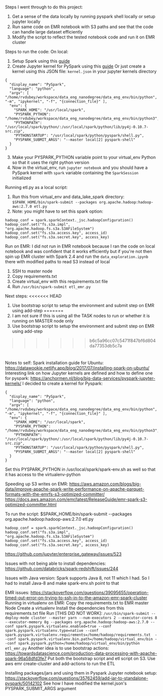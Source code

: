 Steps I went through to do this project:
1. Get a sense of the data locally by running pyspark shell locally or setup jupyter locally
2. Run same code on EMR notebook with S3 paths and see that the code can handle large dataset efficiently
3. Modify the script to reflect the tested notebook code and run it on EMR cluster

Steps to run the code:
On local:
1. Setup Spark using this [guide](https://datawookie.netlify.app/blog/2017/07/installing-spark-on-ubuntu/)
2. Create Jupyter kernel for PySpark using this [guide](https://anchormen.nl/blog/big-data-services/pyspark-jupyter-kernels/)
Or just create a kernel using this JSON file: `kernel.json` in your jupyter kernels directory
```
{
  "display_name": "PySpark",
  "language": "python",
  "argv": [ "/home/rvdubey/workspace/data_eng_nanodegree/data_eng_env/bin/python", "-m", "ipykernel", "-f", "{connection_file}" ],
  "env": {
    "SPARK_HOME": "/usr/local/spark",
    "PYSPARK_PYTHON": "/home/rvdubey/workspace/data_eng_nanodegree/data_eng_env/bin/python3",
    "PYTHONPATH": "/usr/local/spark/python/:/usr/local/spark/python/lib/py4j-0.10.7-src.zip",
    "PYTHONSTARTUP": "/usr/local/spark/python/pyspark/shell.py",
    "PYSPARK_SUBMIT_ARGS": "--master local[2] pyspark-shell"
  }
}
```
3. Make your PYSPARK_PYTHON variable point to your virtual_env Python so that it uses the right python version
4. Now in the virtual_env, run `jupyter notebook` and you should have a PySpark kernel with `spark` variable containing the `SparkSession` initialized

Running etl.py as a local script:
1. Run this from virtual_env and data_lake_spark directory: `$SPARK_HOME/bin/spark-submit --packages org.apache.hadoop:hadoop-aws:2.7.0 etl.py`
2. Note: you might have to set this spark option:
```
hadoop_conf = spark.sparkContext._jsc.hadoopConfiguration()
hadoop_conf.set("fs.s3a.impl", "org.apache.hadoop.fs.s3a.S3AFileSystem")
hadoop_conf.set("fs.s3a.access.key", access_id)
hadoop_conf.set("fs.s3a.secret.key", access_key)
```
Run on EMR:
I did not run in EMR notebook because I ran the code on local notebook and was confident that it works efficiently but if you're not then spin up EMR cluster with Spark 2.4 and run the `data_exploration.ipynb` there with modified paths to read S3 instead of local
1. SSH to master node
2. Copy requirements.txt
3. Create virtual_env with this requirements.txt file
4. Run `/usr/bin/spark-submit etl_emr.py`

Next steps:
<<<<<<< HEAD
1. Use bootstrap script to setup the environment and submit step on EMR using add-step
=======
1. I am not sure if this is using all the TASK nodes to run or whether it is running on MASTER node only
2. Use bootstrap script to setup the environment and submit step on EMR using add-step
>>>>>>> b6c5a96cc07c5471f847bf6d804da77353db5c7a

<h1>
</h1>

Notes to self:
Spark installation guide for Ubuntu:
https://datawookie.netlify.app/blog/2017/07/installing-spark-on-ubuntu/
Interesting link on how Jupyter kernels are defined and how to define one for pyspark:
https://anchormen.nl/blog/big-data-services/pyspark-jupyter-kernels/
I decided to create a kernel for Pyspark:
```
{
  "display_name": "PySpark",
  "language": "python",
  "argv": [ "/home/rvdubey/workspace/data_eng_nanodegree/data_eng_env/bin/python", "-m", "ipykernel", "-f", "{connection_file}" ],
  "env": {
    "SPARK_HOME": "/usr/local/spark",
    "PYSPARK_PYTHON": "/home/rvdubey/workspace/data_eng_nanodegree/data_eng_env/bin/python3",
    "PYTHONPATH": "/usr/local/spark/python/:/usr/local/spark/python/lib/py4j-0.10.7-src.zip",
    "PYTHONSTARTUP": "/usr/local/spark/python/pyspark/shell.py",
    "PYSPARK_SUBMIT_ARGS": "--master local[2] pyspark-shell"
  }
}
```
Set this PYSPARK_PYTHON in /usr/local/spark/spark-env.sh as well so that it has access to the virtualenv-python

Speeding up S3 writes on EMR:
https://aws.amazon.com/blogs/big-data/improve-apache-spark-write-performance-on-apache-parquet-formats-with-the-emrfs-s3-optimized-committer/
https://docs.aws.amazon.com/emr/latest/ReleaseGuide/emr-spark-s3-optimized-committer.html

To run the script:
$SPARK_HOME/bin/spark-submit --packages org.apache.hadoop:hadoop-aws:2.7.0 etl.py
```
hadoop_conf = spark.sparkContext._jsc.hadoopConfiguration()
hadoop_conf.set("fs.s3a.impl", "org.apache.hadoop.fs.s3a.S3AFileSystem")
hadoop_conf.set("fs.s3a.access.key", access_id)
hadoop_conf.set("fs.s3a.secret.key", access_key)
```
https://github.com/jupyter/enterprise_gateway/issues/523

Issues with not being able to install dependencies:
https://github.com/databricks/spark-redshift/issues/244

Issues with Java version: Spark supports Java 8, not 11 which I had. So I had to install Java-8 and make spark-env.sh point to that

EMR issues:
https://stackoverflow.com/questions/39095655/operation-timed-out-error-on-trying-to-ssh-in-to-the-amazon-emr-spark-cluster
Running in virtualenv on EMR:
Copy the requirements.txt to EMR master Node
Create a virtualenv
Install the dependencies from this requirements.txt file
Run [THIS DID NOT WORK]:
```/usr/bin/spark-submit --deploy-mode cluster --master yarn --num-executors 2 --executor-cores 8 --executor-memory 8g --packages org.apache.hadoop:hadoop-aws:2.7.0 --conf spark.pyspark.virtualenv.enabled=true --conf spark.pyspark.virtualenv.type=native --conf spark.pyspark.virtualenv.requirements=/home/hadoop/requirements.txt  --conf spark.pyspark.virtualenv.bin.path=/home/hadoop/virtual_env/bin --conf spark.pyspark.python=/home/hadoop/virtual_env/bin/python etl_emr.py```
Another idea is to use bootstrap actions:
https://towardsdatascience.com/production-data-processing-with-apache-spark-96a58dfd3fe7
Put both the bootstrap script and etl script on S3.
Use aws emr create-cluster and add-actions to run the ETL

Installing packages/jars and using them in Pyspark Jupyter notebook setup:
https://stackoverflow.com/questions/35762459/add-jar-to-standalone-pyspark/50142102
See how I have modified the kernel.json's PYSPARK_SUBMIT_ARGS argument